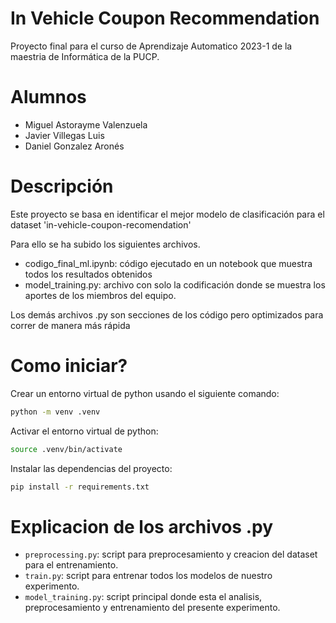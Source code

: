 # In Vehicle Coupon Recommendation

Proyecto final para el curso de Aprendizaje Automatico 2023-1 de la maestria de Informática de la PUCP.

# Alumnos

- Miguel Astorayme Valenzuela
- Javier Villegas Luis
- Daniel Gonzalez Aronés

# Descripción

Este proyecto se basa en identificar el mejor modelo de clasificación para el dataset 'in-vehicle-coupon-recomendation'

Para ello se ha subido los siguientes archivos.

- codigo_final_ml.ipynb: código ejecutado en un notebook que muestra todos los resultados obtenidos
- model_training.py: archivo con solo la codificación donde se muestra los aportes de los miembros del equipo.

Los demás archivos .py son secciones de los código pero optimizados para correr de manera más rápida

# Como iniciar?

Crear un entorno virtual de python usando el siguiente comando:

```sh
python -m venv .venv
```

Activar el entorno virtual de python:

```sh
source .venv/bin/activate
```

Instalar las dependencias del proyecto:

```sh
pip install -r requirements.txt
```

# Explicacion de los archivos .py

* `preprocessing.py`: script para preprocesamiento y creacion del dataset para el entrenamiento.
* `train.py`: script para entrenar todos los modelos de nuestro experimento.
* `model_training.py`: script principal donde esta el analisis, preprocesamiento y entrenamiento del presente experimento.
